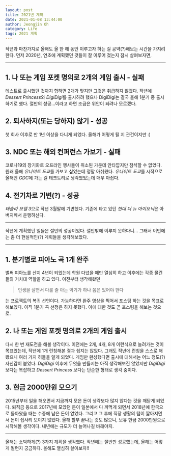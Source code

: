 ```yaml
---
layout: post
title: 2021년 계획
date: 2021-01-08 13:44:00
author: Jeongjin Oh
category: Life
tags: 2021 계획
---
```


작년과 마찬가지로 올해도 올 한 해 동안 이루고자 하는 걸 공약(?)해보는 시간을 가지려 한다. 먼저 2020년, 연초에 계획했던 것들이 잘 이루어 졌는지 잠시 살펴보자면,

---

## 1. 나 또는 게임 포켓 명의로 2개의 게임 출시 - 실패

테스트로 출시했던 것까지 합하면 2개가 맞지만 그것은 취급하지 않겠다. 작년에 *Dessert Princess*와 *DigiDigi*를 출시하려 했으나 DigiDigi는 결국 올해 1분기 중 출시하기로 했다. 절반의 성공...이라고 하면 조금은 위안이 되려나 모르겠다.

## 2. 퇴사하지(또는 당하지) 않기 - 성공

첫 회사 이후로 만 1년 이상을 다니게 되었다. 올해가 어떻게 될 지 관건이지만 :)

## 3. NDC 또는 해외 컨퍼런스 가보기 - 실패

코로나19의 장기화로 오프라인 행사들이 취소된 가운데 안타깝지만 참석할 수 없었다. 원래 올해 *유나이트 도쿄*를 가보고 싶었는데 정말 아쉬웠다. *유나이트 도쿄*를 시작으로 올해엔 *GDC*에 가는 걸 테크트리로 생각했었는데 매우 아쉽다.

## 4. 전기차로 기변(?) - 성공

*테슬라 모델 3*으로 작년 3월말에 기변했다. 기존에 타고 있던 *현대 더 뉴 아이오닉*은 아버지께서 운행하신다.

---

작년에 계획했던 일들은 절반의 성공이었다. 절반밖에 이루지 못하다니... 그래서 이번에는 좀 더 현실적인(?) 계획들을 생각해보았다.

---

## 1. 분기별로 피아노 곡 1개 완주

벌써 피아노를 산지 4년이 되었는데 학원 다녔을 때만 열심히 하고 이후에는 각종 물건들의 거치대 역할을 하고 있다. 이전부터 생각해왔던

> 인생을 살면서 다룰 줄 아는 악기가 하나 쯤은 있어야 한다

는 프로젝트의 복귀 선언이다. 가능하다면 완주 영상을 찍어서 포스팅 하는 것을 목표로 해보겠다. 아직 1분기 곡 선정은 하지 못했다. 이에 대한 것도 곧 포스팅을 해보는 것으로.

## 2. 나 또는 게임 포켓 명의로 2개의 게임 출시

다시 한 번 재도전을 해볼 생각이다. 이전에는 2개, 4개, 8개 이런식으로 늘려가는 것이 목표였는데, 작년에 1개 런칭해본 결과 쉽지는 않았다. 그래도 작년에 런칭을 스스로 해봤으니 여러 가지 허들을 알게 되었다. 게임만 완성했다면 출시에 대해서는 어느 정도(?) 자신감이 붙었다. *DigiDigi* 이후에 무엇을 만들지는 아직 생각해보진 않았지만 *DigiDigi*보다는 복잡하고 *Dessert Princess* 보다는 단순한 형태로 생각 중이다.

## 3. 현금 2000만원 모으기

2015년부터 일을 해오면서 지금까지 모은 돈이 생각보다 많지 않다는 것을 깨닫게 되었다. 퇴직금 등으로 2017년에 모았던 돈이 일본에서 다 까먹게 되면서 2018년에 한국으로 돌아왔을 때는 수중에 남은 돈이 없었다. 그리고 그 후에 직장 생활의 텀이 짧아지면서 돈이 쉽사리 모이지 않았다. 올해 할부 끝나는 것도 많으니, 보유 현금 2000만원으로 시작해볼 생각이다. 내년에는 규모가 더 늘어나길 바래야지.

---

올해는 소박하게(?) 3가지 계획을 생각했다. 작년에는 절반만 성공했는데, 올해는 어떻게 될런지 궁금하다. 올해도 열심히 살아보자!!
